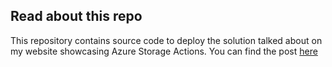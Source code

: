 ## Read about this repo

This repository contains source code to deploy the solution talked about on my website showcasing Azure Storage Actions.
You can find the post [here](TBA)